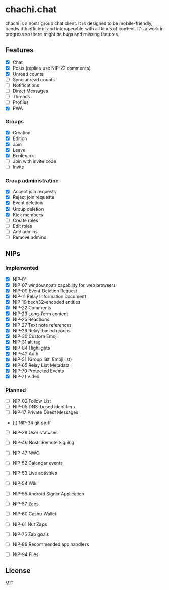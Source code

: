 # chachi.chat

chachi is a nostr group chat client. It is designed to be mobile-friendly, bandwidth efficient and interoperable with all kinds of content. It's a work in progress so there might be bugs and missing features.

## Features

- [x] Chat
- [x] Posts (replies use NIP-22 comments)
- [x] Unread counts
- [ ] Sync unread counts
- [ ] Notifications
- [ ] Direct Messages
- [ ] Threads
- [ ] Profiles
- [x] PWA

### Groups

- [x] Creation 
- [x] Edition
- [x] Join
- [x] Leave
- [x] Bookmark
- [ ] Join with invite code
- [ ] Invite

### Group administration

- [x] Accept join requests
- [x] Reject join requests
- [x] Event deletion
- [x] Group deletion
- [x] Kick members
- [ ] Create roles
- [ ] Edit roles
- [ ] Add admins
- [ ] Remove admins

## NIPs

### Implemented

- [x] NIP-01
- [x] NIP-07 window.nostr capability for web browsers
- [x] NIP-09 Event Deletion Request
- [x] NIP-11 Relay Information Document
- [x] NIP-19 bech32-encoded entities
- [x] NIP-22 Comments
- [x] NIP-23 Long-form content
- [x] NIP-25 Reactions
- [x] NIP-27 Text note references
- [x] NIP-29 Relay-based groups
- [x] NIP-30 Custom Emoji
- [x] NIP-31 alt tag
- [x] NIP-84 Highlights
- [x] NIP-42 Auth
- [x] NIP-51 (Group list, Emoji list)
- [x] NIP-65 Relay List Metadata
- [x] NIP-70 Protected Events
- [x] NIP-71 Video

### Planned

- [ ] NIP-02 Follow List
- [ ] NIP-05 DNS-based identifiers
- [ ] NIP-17 Private Direct Messages
- [.] NIP-34 git stuff
- [ ] NIP-38 User statuses
- [ ] NIP-46 Nostr Remote Signing
- [ ] NIP-47 NWC
- [ ] NIP-52 Calendar events
- [ ] NIP-53 Live activities
- [ ] NIP-54 Wiki
- [ ] NIP-55 Android Signer Application
- [ ] NIP-57 Zaps
- [ ] NIP-60 Cashu Wallet
- [ ] NIP-61 Nut Zaps
- [ ] NIP-75 Zap goals
- [ ] NIP-89 Recommended app handlers
- [ ] NIP-94 Files


## License

MIT
